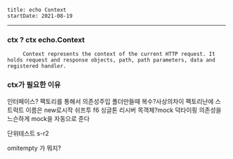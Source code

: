 ```
title: echo Context
startDate: 2021-08-19
```
---

### ctx ? ctx echo.Context
```
     Context represents the context of the current HTTP request. It holds request and response objects, path, path parameters, data and registered handler.
```
### ctx가 필요한 이유
인터페이스?
팩토리를 통해서 의존성주입
폴더만들때 복수?사상의차이
팩토리난에 스트럭트 이름은 new로시작
쉬프투 f6
싱글톤
리시버
목객체?mock
덕타이핑
의존성을 느슨하게
mock을 자동으로 준다

단위테스트
s-r2




omitempty 가 뭐지?
